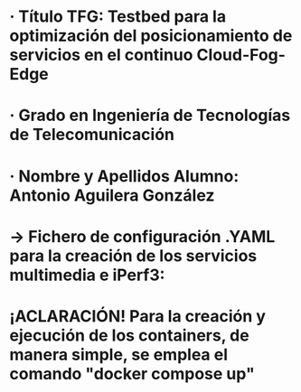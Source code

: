 # · Título TFG: Testbed para la optimización del posicionamiento de servicios en el continuo Cloud-Fog-Edge    
# · Grado en Ingeniería de Tecnologías de Telecomunicación                                                     
# · Nombre y Apellidos Alumno: Antonio Aguilera González                                                        

# -> Fichero de configuración .YAML para la creación de los servicios multimedia e iPerf3:
# ¡ACLARACIÓN! Para la creación y ejecución de los containers, de manera simple, se emplea el comando "docker compose up"
